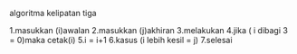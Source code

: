 algoritma kelipatan tiga

1.masukkan (i)awalan
2.masukkan (j)akhiran
3.melakukan 
4.jika ( i dibagi 3 = 0)maka cetak(i)
5.i = i+1
6.kasus (i lebih kesil = j)
7.selesai